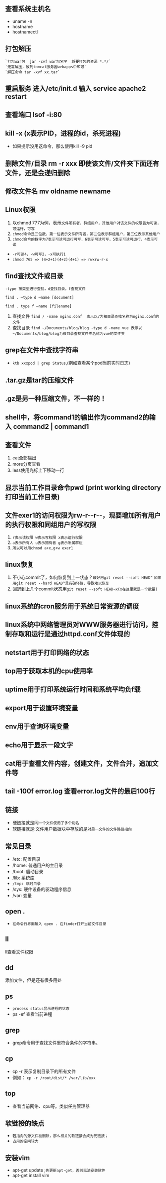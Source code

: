 ## 查看系统主机名

* uname -n
* hostname
* hostnamectl

## 打包解压

```
`打包war包  jar -cvf war包名字  将要打包的资源 *.*/`
`无需解压，放到tomcat服务器webapps中即可`
`解压命令 tar -xvf xx.tar`
```

## 重启服务 进入/etc/init.d 输入 service apache2 restart

## 查看端口 lsof -i:80

## kill -x (x表示PID，进程的id，杀死进程)

* 如果提示没用这命令，那么使用kill -9 pid

## 删除文件/目录 rm -r  xxx 即使该文件/文件夹下面还有文件，还是会递归删除

## 修改文件名 mv oldname newname

## Linux权限

1. 以chmod 777为例，表示`文件所有者，群组用户，其他用户对该文件的权限皆为可读，可运行，可写`
2. `chmod命令是三位数，第一位表示文件所有者，第二位表示群组用户，第三位表示其他用户`
3. `chmod命令的数字为7表示可读可运行可写，6表示可读可写，5表示可读可运行，4表示可读`

* `-r可读4，-w可写2，-x可执行1`
* `chmod 765 => (4+2+1)(4+2)(4+1) => rwxrw-r-x`

## find查找文件或目录

```text
-type 按类型进行查找，d查找目录，f查找文件

find . –type d –name [document]

find . type f –name [filename]
```

1. 查找文件
   `find / -name nginx.conf  表示以/为根目录查找名称为nginx.conf的文件`
2. 查找目录
   `find ~/Documents/blog/blog -type d -name vue 表示以~/Documents/blog/blog为根目录查找文件夹名称为vue的文件夹`

## grep在文件中查找字符串

* `ktb xxxpod | grep Status`,(例如查看某个pod当前实时日志)

## .tar.gz是tar的压缩文件

## .gz是另一种压缩文件，不一样的！

## shell中，将command1的输出作为command2的输入 command2 | command1

## 查看文件

1. cat全部输出
2. more分页查看
3. less使用光标上下移动一行

## 显示当前工作目录命令pwd (print working directory打印当前工作目录)

## 文件exer1的访问权限为rw-r--r--，现要增加所有用户的执行权限和同组用户的写权限

1. `r表示读权限 w表示写权限 x表示运行权限`
2. `a表示所有人 u表示拥有者 g表示所属群组`
3. `所以可以用chmod a+x,g+w exer1`

## linux恢复

1. 不小心commit了，如何恢复到上一状态？`最好用git reset --soft HEAD^`
   `如果用git reset --hard HEAD^具有破坏性，导致难以恢复`
2. 回退到上几个commit状态用`git reset --soft HEAD~x(x在这里就是一个数量)`

## linux系统的cron服务用于系统日常资源的调度

## linux系统中网络管理员对WWW服务器进行访问，控制存取和运行是通过httpd.conf文件体现的

## netstart用于打印网络的状态

## top用于获取本机的cpu使用率

## uptime用于打印系统运行时间和系统平均负f载

## export用于设置环境变量

## env用于查询环境变量

## echo用于显示一段文字

## cat用于查看文件内容，创建文件，文件合并，追加文件等

## tail -100f error.log 查看error.log文件的最后100行

## 链接

* 硬链接就是同`一个文件使用了多个别名`
* 软链接就是:文件用户数据块中存放的是`对另一文件的文件路径指向`

## 常见目录

* /etc: 配置目录
* /home: 普通用户的主目录
* /boot: 启动目录
* /lib: 系统库
* `/tmp: 临时目录`
* /sys: 硬件设备的驱动程序信息
* /var: 变量

## open .

* `在命令行界面输入 open . 在finder打开当前文件目录`

## ll

ll查看文件权限

## dd

添加文件，但是还有很多用处

## ps

* `process status显示进程的状态`
* ps -ef 查看当前进程

## grep

* grep命令用于查找文件里符合条件的字符串。

## cp
* cp -r 表示复制目录下的所有文件
* 例如：
`cp -r /root/dist/* /var/lib/xxx`

## top

* 查看当前网络、cpu等。类似任务管理器


## 软链接的缺点
* `若指向的源文件被删除，那么相关的软链接会成为死链接；`
* `占用的空间较大`

## 安装vim
* apt-get update ;`先更新apt-get，否则无法安装软件`
* apt-get install vim

